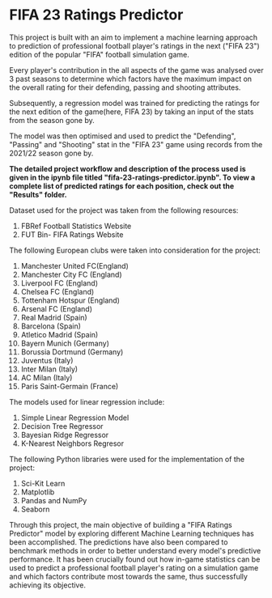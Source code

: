 # FIFA 23 Ratings Predictor

This project is built with an aim to implement a machine learning approach to prediction of professional football player's ratings in the next ("FIFA 23") edition of the popular "FIFA" football simulation game.

Every player's contribution in the all aspects of the game was analysed over 3 past seasons to determine which factors have the maximum impact on the overall rating for their defending, passing and shooting attributes.

Subsequently, a regression model was trained for predicting the ratings for the next edition of the game(here, FIFA 23) by taking an input of the stats from the season gone by.

The model was then optimised and used to predict the "Defending", "Passing" and "Shooting" stat in the "FIFA 23" game using records from the 2021/22 season gone by.

**The detailed project workflow and description of the process used is given in the ipynb file titled "fifa-23-ratings-predictor.ipynb".
To view a complete list of predicted ratings for each position, check out the "Results" folder.**

Dataset used for the project was taken from the following resources:
1. FBRef Football Statistics Website
2. FUT Bin- FIFA Ratings Website 

The following European clubs were taken into consideration for the project:
1. Manchester United FC(England)
2. Manchester City FC (England)
3. Liverpool FC (England)
4. Chelsea FC (England)
5. Tottenham Hotspur (England)
6. Arsenal FC (England)
7. Real Madrid (Spain)
8. Barcelona (Spain)
9. Atletico Madrid (Spain)
10. Bayern Munich (Germany)
11. Borussia Dortmund (Germany)
12. Juventus (Italy)
13. Inter Milan (Italy)
14. AC Milan (Italy)
15. Paris Saint-Germain (France)

The models used for linear regression include:
1. Simple Linear Regression Model
2. Decision Tree Regressor
3. Bayesian Ridge Regressor
4. K-Nearest Neighbors Regresor

The following Python libraries were used for the implementation of the project:
1. Sci-Kit Learn
2. Matplotlib
3. Pandas and NumPy
4. Seaborn

Through this project, the main objective of building a "FIFA Ratings Predictor" model by exploring different Machine Learning techniques has been accomplished.
The predictions have also been compared to benchmark methods in order to better understand every model's predictive performance.
It has been crucially found out how in-game statistics can be used to predict a professional football player's rating on a simulation game and which factors contribute most towards the same, thus successfully achieving its objective.
